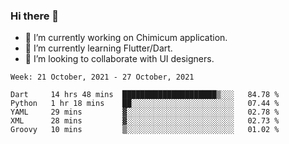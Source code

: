 ### Hi there 👋

<!--
**devcat37/devcat37** is a ✨ _special_ ✨ repository because its `README.md` (this file) appears on your GitHub profile.-->


- 🔭 I’m currently working on Chimicum application.
- 🌱 I’m currently learning Flutter/Dart.
- 👯 I’m looking to collaborate with UI designers.
<!-- - 🤔 I’m looking for help with ... -->

<!--START_SECTION:waka-->
```text
Week: 21 October, 2021 - 27 October, 2021

Dart     14 hrs 48 mins  █████████████████████▒░░░   84.78 % 
Python   1 hr 18 mins    ██░░░░░░░░░░░░░░░░░░░░░░░   07.44 % 
YAML     29 mins         ▓░░░░░░░░░░░░░░░░░░░░░░░░   02.78 % 
XML      28 mins         ▓░░░░░░░░░░░░░░░░░░░░░░░░   02.73 % 
Groovy   10 mins         ▒░░░░░░░░░░░░░░░░░░░░░░░░   01.02 % 
```
<!--END_SECTION:waka-->

